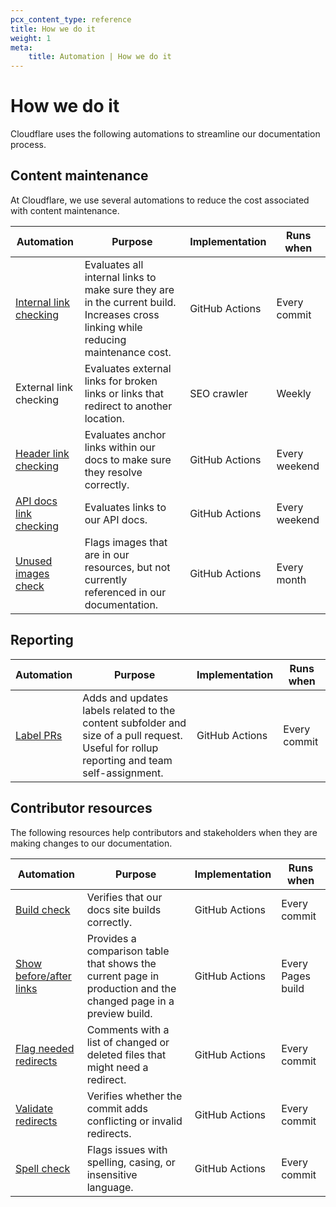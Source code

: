 ```yaml
---
pcx_content_type: reference
title: How we do it
weight: 1
meta:
    title: Automation | How we do it
---
```


# How we do it

Cloudflare uses the following automations to streamline our documentation process.

## Content maintenance

At Cloudflare, we use several automations to reduce the cost associated with content maintenance.

| Automation | Purpose | Implementation | Runs when |
| --- | --- | --- | --- |
| [Internal link checking](https://github.com/cloudflare/cloudflare-docs/blob/production/bin/crawl.ts) | Evaluates all internal links to make sure they are in the current build. Increases cross linking while reducing maintenance cost. | GitHub Actions | Every commit |
| External link checking | Evaluates external links for broken links or links that redirect to another location. | SEO crawler | Weekly |
| [Header link checking](https://github.com/cloudflare/cloudflare-docs/blob/production/.github/workflows/anchor-link-audit.yml) | Evaluates anchor links within our docs to make sure they resolve correctly. | GitHub Actions | Every weekend |
| [API docs link checking](https://github.com/cloudflare/cloudflare-docs/blob/production/.github/workflows/api-links-crawl.yml) | Evaluates links to our API docs. | GitHub Actions | Every weekend |
| [Unused images check](https://github.com/cloudflare/cloudflare-docs/blob/production/.github/workflows/image-audit.yml) | Flags images that are in our resources, but not currently referenced in our documentation. | GitHub Actions | Every month |

## Reporting

| Automation | Purpose | Implementation | Runs when |
| --- | --- | --- | --- |
| [Label PRs](https://github.com/cloudflare/cloudflare-docs/blob/production/.github/workflows/label-pr.yml) | Adds and updates labels related to the content subfolder and size of a pull request. Useful for rollup reporting and team self-assignment. | GitHub Actions | Every commit |

## Contributor resources

The following resources help contributors and stakeholders when they are making changes to our documentation.

| Automation | Purpose | Implementation | Runs when |
| --- | --- | --- | --- |
| [Build check](https://github.com/cloudflare/cloudflare-docs/blob/production/.github/workflows/ci.yml) | Verifies that our docs site builds correctly. | GitHub Actions | Every commit |
| [Show before/after links](https://github.com/cloudflare/cloudflare-docs/blob/production/.github/workflows/show-changed-files.yml) | Provides a comparison table that shows the current page in production and the changed page in a preview build. | GitHub Actions | Every Pages build |
| [Flag needed redirects](https://github.com/cloudflare/cloudflare-docs/blob/production/.github/workflows/comment-changed-filenames.yml) | Comments with a list of changed or deleted files that might need a redirect. | GitHub Actions | Every commit |
| [Validate redirects](https://github.com/cloudflare/cloudflare-docs/blob/production/bin/validate-redirects.ts) | Verifies whether the commit adds conflicting or invalid redirects.  | GitHub Actions | Every commit |
| [Spell check](https://github.com/cloudflare/cloudflare-docs/blob/production/.github/workflows/spell-check.yml) | Flags issues with spelling, casing, or insensitive language. | GitHub Actions | Every commit |